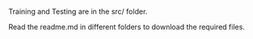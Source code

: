 Training and Testing are in the src/ folder.

Read the readme.md in different folders to download the required files.
